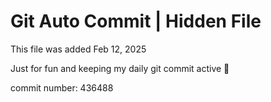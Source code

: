 # Git Auto Commit | Hidden File

This file was added Feb 12, 2025

Just for fun and keeping my daily git commit active 🤪

commit number: 436488

